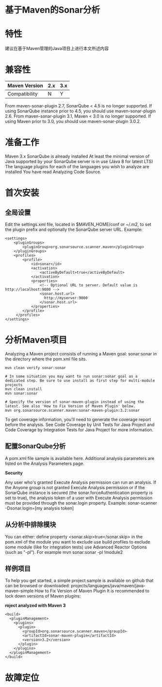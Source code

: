 基于Maven的Sonar分析
===================

# 特性

建议在基于Maven管理的Java项目上进行本文所述内容

# 兼容性

| Maven Version | 2.x | 3.x |
|:--------------|:----|:----|
|Compatibility	|  N	|  Y  |
 
From maven-sonar-plugin 2.7, SonarQube < 4.5 is no longer supported.
If using SonarQube instance prior to 4.5, you should use maven-sonar-plugin 2.6.
From maven-sonar-plugin 3.1, Maven < 3.0 is no longer supported.
If using Maven prior to 3.0, you should use maven-sonar-plugin 3.0.2.

# 准备工作
Maven 3.x
SonarQube is already installed
At least the minimal version of Java supported by your SonarQube server is in use (Java 8 for latest LTS)
The language plugins for each of the languages you wish to analyze are installed
You have read Analyzing Code Source. 

# 首次安装
## 全局设置
Edit the settings.xml file, located in $MAVEN_HOME/conf or ~/.m2, to set the plugin prefix and optionally the SonarQube server URL.
Example:
```
<settings>
    <pluginGroups>
        <pluginGroup>org.sonarsource.scanner.maven</pluginGroup>
    </pluginGroups>
    <profiles>
        <profile>
            <id>sonar</id>
            <activation>
                <activeByDefault>true</activeByDefault>
            </activation>
            <properties>
                <!-- Optional URL to server. Default value is http://localhost:9000 -->
                <sonar.host.url>
                  http://myserver:9000
                </sonar.host.url>
            </properties>
        </profile>
     </profiles>
</settings>
```

# 分析Maven项目
Analyzing a Maven project consists of running a Maven goal: sonar:sonar in the directory where the pom.xml file sits.

```
mvn clean verify sonar:sonar
 
# In some situation you may want to run sonar:sonar goal as a dedicated step. Be sure to use install as first step for multi-module projects
mvn clean install
mvn sonar:sonar
 
# Specify the version of sonar-maven-plugin instead of using the latest. See also 'How to Fix Version of Maven Plugin' below.
mvn org.sonarsource.scanner.maven:sonar-maven-plugin:3.2:sonar
```

To get coverage information, you'll need to generate the coverage report before the analysis. See Code Coverage by Unit Tests for Java Project and Code Coverage by Integration Tests for Java Project for more information.

## 配置SonarQube分析

A pom.xml file sample is available here.
Additional analysis parameters are listed on the Analysis Parameters page.

**Security**

Any user who's granted Execute Analysis permission can run an analysis.
If the Anyone group is not granted Execute Analysis permission or if the SonarQube instance is secured (the sonar.forceAuthentication property is set to true), the analysis token of a user with Execute Analysis permission must be provided through the sonar.login property. Example: sonar-scanner -Dsonar.login=[my analysis token]

## 从分析中排除模块

You can either:
define property <sonar.skip>true</sonar.skip> in the pom.xml of the module you want to exclude
use build profiles to exclude some module (like for integration tests)
use Advanced Reactor Options (such as "-pl"). For example mvn sonar:sonar -pl !module2

## 样例项目

To help you get started, a simple project sample is available on github that can be browsed or downloaded: projects/languages/java/maven/java-maven-simple
How to Fix Version of Maven Plugin
It is recommended to lock down versions of Maven plugins:

**roject analyzed with Maven 3**

```
<build>
  <pluginManagement>
    <plugins>
      <plugin>
        <groupId>org.sonarsource.scanner.maven</groupId>
        <artifactId>sonar-maven-plugin</artifactId>
        <version>3.2</version>
      </plugin>
    </plugins>
  </pluginManagement>
</build>
```

# 故障定位

